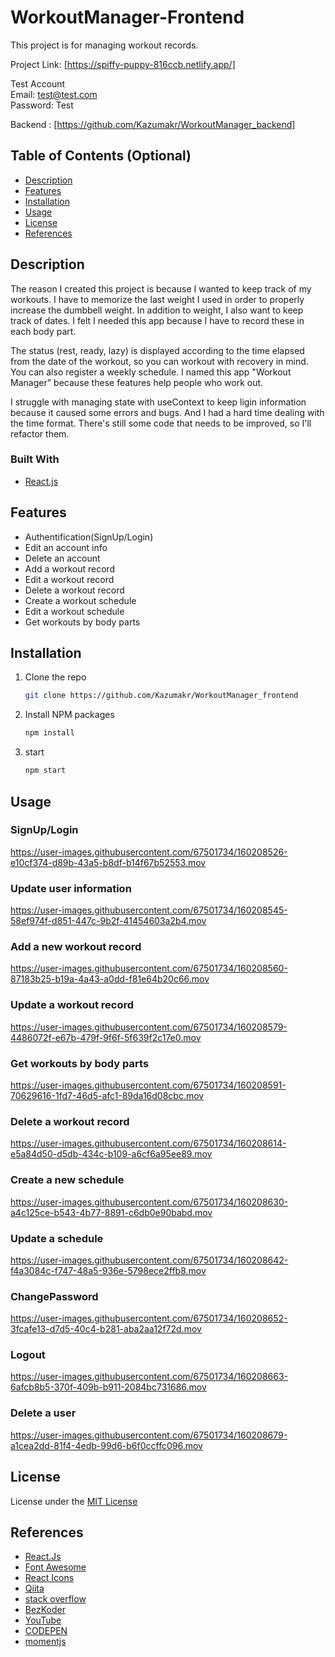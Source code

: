 # WorkoutManager-Frontend

This project is for managing workout records.

Project Link: [https://spiffy-puppy-816ccb.netlify.app/]

Test Account  
Email: test@test.com  
Password: Test

Backend : [https://github.com/Kazumakr/WorkoutManager_backend]

## Table of Contents (Optional)

- [Description](#description)
- [Features](#features)
- [Installation](#installation)
- [Usage](#usage)
- [License](#license)
- [References](#references)

## Description

The reason I created this project is because I wanted to keep track of my workouts. I have to memorize the last weight I used in order to properly increase the dumbbell weight. In addition to weight, I also want to keep track of dates. I felt I needed this app because I have to record these in each body part.

The status (rest, ready, lazy) is displayed according to the time elapsed from the date of the workout, so you can workout with recovery in mind. You can also register a weekly schedule. I named this app "Workout Manager" because these features help people who work out.

I struggle with managing state with useContext to keep ligin information because it caused some errors and bugs. And I had a hard time dealing with the time format. There's still some code that needs to be improved, so I'll refactor them.

### Built With

- [React.js](https://reactjs.org/)

## Features

- Authentification(SignUp/Login)
- Edit an account info
- Delete an account
- Add a workout record
- Edit a workout record
- Delete a workout record
- Create a workout schedule
- Edit a workout schedule
- Get workouts by body parts

## Installation

1. Clone the repo
   ```sh
   git clone https://github.com/Kazumakr/WorkoutManager_frontend
   ```
2. Install NPM packages
   ```sh
   npm install
   ```
3. start
   ```sh
   npm start
   ```

## Usage

### SignUp/Login

https://user-images.githubusercontent.com/67501734/160208526-e10cf374-d89b-43a5-b8df-b14f67b52553.mov

### Update user information

https://user-images.githubusercontent.com/67501734/160208545-58ef974f-d851-447c-9b2f-41454603a2b4.mov

### Add a new workout record

https://user-images.githubusercontent.com/67501734/160208560-87183b25-b19a-4a43-a0dd-f81e64b20c66.mov

### Update a workout record

https://user-images.githubusercontent.com/67501734/160208579-4486072f-e67b-479f-9f6f-5f639f2c17e0.mov

### Get workouts by body parts

https://user-images.githubusercontent.com/67501734/160208591-70629616-1fd7-46d5-afc1-89da16d08cbc.mov

### Delete a workout record

https://user-images.githubusercontent.com/67501734/160208614-e5a84d50-d5db-434c-b109-a6cf6a95ee89.mov

### Create a new schedule

https://user-images.githubusercontent.com/67501734/160208630-a4c125ce-b543-4b77-8891-c6db0e90babd.mov

### Update a schedule

https://user-images.githubusercontent.com/67501734/160208642-f4a3084c-f747-48a5-936e-5798ece2ffb8.mov

### ChangePassword

https://user-images.githubusercontent.com/67501734/160208652-3fcafe13-d7d5-40c4-b281-aba2aa12f72d.mov

### Logout

https://user-images.githubusercontent.com/67501734/160208663-6afcb8b5-370f-409b-b911-2084bc731686.mov

### Delete a user

https://user-images.githubusercontent.com/67501734/160208679-a1cea2dd-81f4-4edb-99d6-b6f0ccffc096.mov

## License

License under the [MIT License](LICENSE)

## References

- [React.Js](https://reactjs.org/)
- [Font Awesome](https://fontawesome.com)
- [React Icons](https://react-icons.github.io/react-icons/search)
- [Qiita](https://qiita.com)
- [stack overflow](https://stackoverflow.com)
- [BezKoder](https://www.bezkoder.com)
- [YouTube](https://www.youtube.com)
- [CODEPEN](https://codepen.io)
- [momentjs](https://momentjs.com/)
